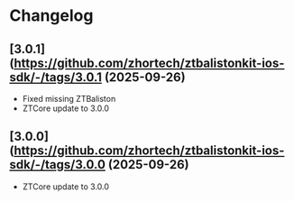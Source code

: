 # Changelog

## [3.0.1](https://github.com/zhortech/ztbalistonkit-ios-sdk/-/tags/3.0.1 (2025-09-26)
- Fixed missing ZTBaliston
- ZTCore update to 3.0.0

## [3.0.0](https://github.com/zhortech/ztbalistonkit-ios-sdk/-/tags/3.0.0 (2025-09-26)
- ZTCore update to 3.0.0
